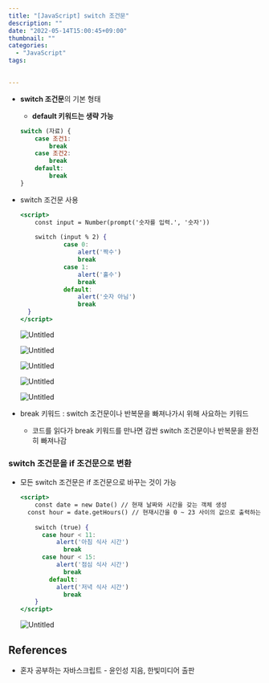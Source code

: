 ```yaml
---
title: "[JavaScript] switch 조건문"
description: ""
date: "2022-05-14T15:00:45+09:00"
thumbnail: ""
categories:
  - "JavaScript"
tags:
 

---
```

<!--more-->

- **switch 조건문**의 기본 형태
    - **default 키워드는 생략 가능**
    
    ```jsx
    switch (자료) {
    	case 조건1:
    		break
    	case 조건2:
    		break
    	default:
    		break
    }
    ```
    
- switch 조건문 사용
    
    ```jsx
    <script>
    	const input = Number(prompt('숫자를 입력.', '숫자'))
            
    	switch (input % 2) {
    			case 0:
    				alert('짝수')
    				break
    			case 1:
    				alert('홀수')
    				break
    			default:
    				alert('숫자 아님')
    				break
      }
    </script>
    ```
    
    ![Untitled](/images/lang_javascript/JavaScript_switch_조건문/Untitled.png)
    
    ![Untitled](/images/lang_javascript/JavaScript_switch_조건문/Untitled%201.png)
    
    ![Untitled](/images/lang_javascript/JavaScript_switch_조건문/Untitled%202.png)
    
    ![Untitled](/images/lang_javascript/JavaScript_switch_조건문/Untitled%203.png)
    
    ![Untitled](/images/lang_javascript/JavaScript_switch_조건문/Untitled%204.png)
    

- break 키워드 : switch 조건문이나 반복문을 빠져나가시 위해 사요하는 키워드
    - 코드를 읽다가 break 키워드를 만나면 감싼 switch 조건문이나 반복문을 완전히 빠져나감

### switch 조건문을 if 조건문으로 변환

- 모든 switch 조건문은 if 조건문으로 바꾸는 것이 가능
    
    ```jsx
    <script>
    	const date = new Date() // 현재 날짜와 시간을 갖는 객체 생성
      const hour = date.getHours() // 현재시간을 0 ~ 23 사이의 값으로 출력하는 메소드
    	
    	switch (true) {
    	  case hour < 11: 
    		  alert('아침 식사 시간')
    			break
    	  case hour < 15:
    		  alert('점심 식사 시간')
    			break
    		default:
    		  alert('저녁 식사 시간')
    			break
    	}
    </script>
    ```
    
    ![Untitled](/images/lang_javascript/JavaScript_switch_조건문/Untitled%205.png)
    

## References

- 혼자 공부하는 자바스크립트 - 윤인성 지음, 한빛미디어 출판